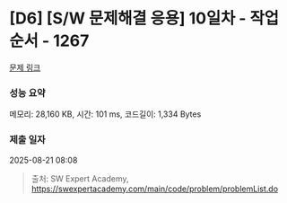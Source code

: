 # [D6] [S/W 문제해결 응용] 10일차 - 작업순서 - 1267 

[문제 링크](https://swexpertacademy.com/main/code/problem/problemDetail.do?contestProbId=AV18TrIqIwUCFAZN) 

### 성능 요약

메모리: 28,160 KB, 시간: 101 ms, 코드길이: 1,334 Bytes

### 제출 일자

2025-08-21 08:08



> 출처: SW Expert Academy, https://swexpertacademy.com/main/code/problem/problemList.do